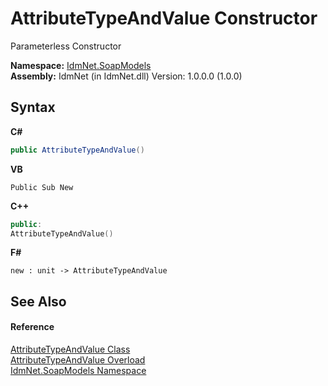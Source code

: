 # AttributeTypeAndValue Constructor 
 

Parameterless Constructor

**Namespace:**&nbsp;<a href="N_IdmNet_SoapModels">IdmNet.SoapModels</a><br />**Assembly:**&nbsp;IdmNet (in IdmNet.dll) Version: 1.0.0.0 (1.0.0)

## Syntax

**C#**<br />
``` C#
public AttributeTypeAndValue()
```

**VB**<br />
``` VB
Public Sub New
```

**C++**<br />
``` C++
public:
AttributeTypeAndValue()
```

**F#**<br />
``` F#
new : unit -> AttributeTypeAndValue
```


## See Also


#### Reference
<a href="T_IdmNet_SoapModels_AttributeTypeAndValue">AttributeTypeAndValue Class</a><br /><a href="Overload_IdmNet_SoapModels_AttributeTypeAndValue__ctor">AttributeTypeAndValue Overload</a><br /><a href="N_IdmNet_SoapModels">IdmNet.SoapModels Namespace</a><br />